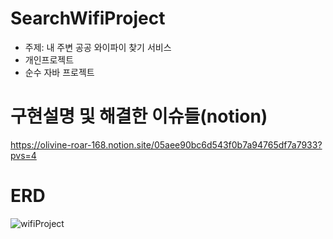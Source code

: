 # SearchWifiProject
- 주제: 내 주변 공공 와이파이 찾기 서비스
- 개인프로젝트
- 순수 자바 프로젝트

# 구현설명 및 해결한 이슈들(notion)
https://olivine-roar-168.notion.site/05aee90bc6d543f0b7a94765df7a7933?pvs=4

# ERD
![wifiProject](https://github.com/JisuPark-dev/searchWifiProject/assets/122674412/eb5bd6c2-cf54-4ee1-ab08-1683f30c61ae)

